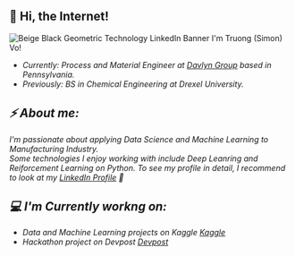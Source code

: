 ## 👋 Hi, the Internet!
![Beige   Black Geometric Technology LinkedIn Banner](https://github.com/tqv24/tqv24/assets/138932271/25d7b4c0-064e-4b76-8468-04b660404585)
I'm Truong (Simon) Vo! 
- <i>Currently: Process and Material Engineer at <a href="https://www.davlyngroup.com/">Davlyn Group</a> based in Pennsylvania.
- <i>Previously: BS in Chemical Engineering at Drexel University.

## ⚡ About me:
I'm passionate about applying Data Science and Machine Learning to Manufacturing Industry.<br />Some technologies I enjoy working with include Deep Leanring and Reiforcement Learning on Python.
To see my profile in detail, I recommend to look at my <a href="https://www.linkedin.com/in/simonvo152/">LinkedIn Profile</a> 💼

## 💻 I'm Currently workng on: 
- <i>Data and Machine Learning projects on Kaggle <a href="https://www.kaggle.com/simonvo152">Kaggle</a> 
- <i>Hackathon project on Devpost <a href="https://devpost.com/simonvo125">Devpost</a>





